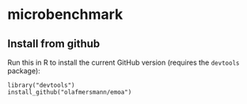 # microbenchmark

## Install from github

Run this in R to install the current GitHub version (requires the `devtools`
package):

```splus
library("devtools")
install_github("olafmersmann/emoa")
```
